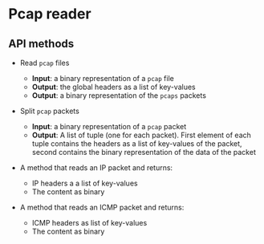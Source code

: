 # Pcap reader
## API methods
- Read `pcap` files
  * **Input**: a binary representation of a `pcap` file
  * **Output**: the global headers as a list of key-values
  * **Output**: a binary representation of the `pcaps` packets

- Split `pcap` packets
  * **Input**: a binary representation of a `pcap` packet
  * **Output**: A list of tuple (one for each packet). First element of each tuple contains the headers as a list of key-values of the packet, second contains the binary representation of the data of the packet

- A method that reads an IP packet and returns:
  * IP headers a a list of key-values
  * The content as binary

- A method that reads an ICMP packet and returns:
  * ICMP headers as list of key-values
   * The content as binary